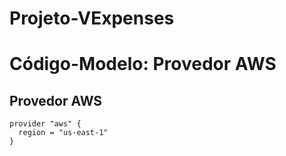 # Projeto-VExpenses
# Código-Modelo: Provedor AWS

## Provedor AWS

```hcl
provider "aws" {
  region = "us-east-1"
}

